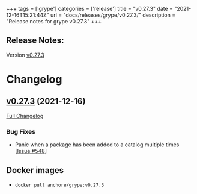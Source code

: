 +++
tags = ['grype']
categories = ['release']
title = "v0.27.3"
date = "2021-12-16T15:21:44Z"
url = "docs/releases/grype/v0.27.3/"
description = "Release notes for grype v0.27.3"
+++

## Release Notes:
Version [v0.27.3](https://github.com/anchore/grype/releases/tag/v0.27.3)

# Changelog

## [v0.27.3](https://github.com/anchore/grype/tree/v0.27.3) (2021-12-16)

[Full Changelog](https://github.com/anchore/grype/compare/v0.27.2...v0.27.3)

### Bug Fixes

- Panic when a package has been added to a catalog multiple times [[Issue #548](https://github.com/anchore/grype/issues/548)]




## Docker images

- `docker pull anchore/grype:v0.27.3`
